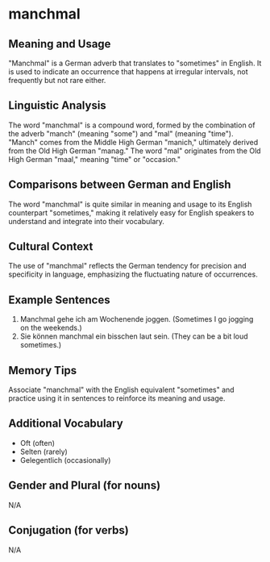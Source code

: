 # manchmal
## Meaning and Usage
"Manchmal" is a German adverb that translates to "sometimes" in English. It is used to indicate an occurrence that happens at irregular intervals, not frequently but not rare either.

## Linguistic Analysis
The word "manchmal" is a compound word, formed by the combination of the adverb "manch" (meaning "some") and "mal" (meaning "time"). "Manch" comes from the Middle High German "manich," ultimately derived from the Old High German "manag." The word "mal" originates from the Old High German "maal," meaning "time" or "occasion."

## Comparisons between German and English
The word "manchmal" is quite similar in meaning and usage to its English counterpart "sometimes," making it relatively easy for English speakers to understand and integrate into their vocabulary.

## Cultural Context
The use of "manchmal" reflects the German tendency for precision and specificity in language, emphasizing the fluctuating nature of occurrences.

## Example Sentences
1. Manchmal gehe ich am Wochenende joggen. (Sometimes I go jogging on the weekends.)
2. Sie können manchmal ein bisschen laut sein. (They can be a bit loud sometimes.)

## Memory Tips
Associate "manchmal" with the English equivalent "sometimes" and practice using it in sentences to reinforce its meaning and usage.

## Additional Vocabulary
- Oft (often)
- Selten (rarely)
- Gelegentlich (occasionally)

## Gender and Plural (for nouns)
N/A

## Conjugation (for verbs)
N/A